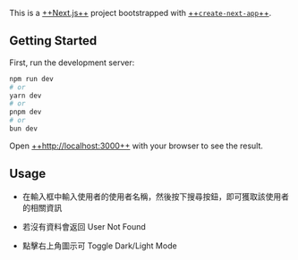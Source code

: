 This is a [++Next.js++](https://nextjs.org/) project bootstrapped with [++`create-next-app`++](https://github.com/vercel/next.js/tree/canary/packages/create-next-app).

## Getting Started

First, run the development server:

```bash
npm run dev
# or
yarn dev
# or
pnpm dev
# or
bun dev
```

Open [++http://localhost:3000++](http://localhost:3000) with your browser to see the result.

## Usage

- 在輸入框中輸入使用者的使用者名稱，然後按下搜尋按鈕，即可獲取該使用者的相關資訊

- 若沒有資料會返回 User Not Found

- 點擊右上角圖示可 Toggle Dark/Light Mode